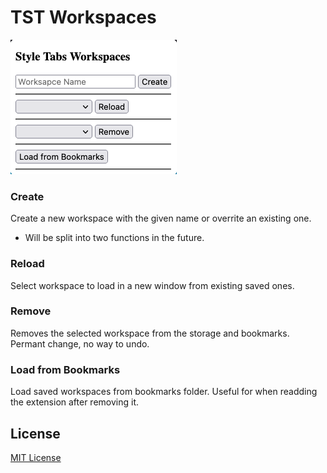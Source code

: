 # TST Workspaces

![Popup Page](./popup.png)

### Create
Create a new workspace with the given name or overrite an existing one.
- Will be split into two functions in the future.

### Reload
Select workspace to load in a new window from existing saved ones.

### Remove
Removes the selected workspace from the storage and bookmarks.
Permant change, no way to undo.


### Load from Bookmarks
Load saved workspaces from bookmarks folder. Useful for when readding the extension after
removing it.

## License
[MIT License](https://opensource.org/licenses/MIT)

